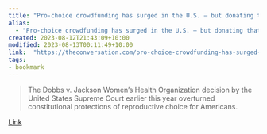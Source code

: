 ```yaml
---
title: "Pro-choice crowdfunding has surged in the U.S. — but donating that way has risks"
alias:
  - "Pro-choice crowdfunding has surged in the U.S. — but donating that way has risks"
created: 2023-08-12T21:43:09+10:00
modified: 2023-08-13T00:11:49+10:00
link:  "https://theconversation.com/pro-choice-crowdfunding-has-surged-in-the-u-s-but-donating-that-way-has-risks-195279"
tags:
- bookmark
---
```


> The Dobbs v. Jackson Women’s Health Organization decision by the United States Supreme Court earlier this year overturned constitutional protections of reproductive choice for Americans.

[Link](https://theconversation.com/pro-choice-crowdfunding-has-surged-in-the-u-s-but-donating-that-way-has-risks-195279)